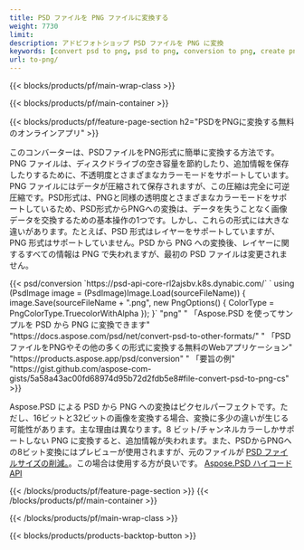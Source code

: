```yaml
---
title: PSD ファイルを PNG ファイルに変換する
weight: 7730
limit: 
description: アドビフォトショップ PSD ファイルを PNG に変換
keywords: [convert psd to png, psd to png, conversion to png, create png from psd, print psd as png]
url: to-png/
---
```


{{< blocks/products/pf/main-wrap-class >}}

{{< blocks/products/pf/main-container >}}

{{< blocks/products/pf/feature-page-section h2="PSDをPNGに変換する無料のオンラインアプリ" >}}
<p>このコンバーターは、PSDファイルをPNG形式に簡単に変換する方法です。PNG ファイルは、ディスクドライブの空き容量を節約したり、追加情報を保存したりするために、不透明度とさまざまなカラーモードをサポートしています。PNG ファイルにはデータが圧縮されて保存されますが、この圧縮は完全に可逆圧縮です。PSD形式は、PNGと同様の透明度とさまざまなカラーモードをサポートしているため、PSD形式からPNGへの変換は、データを失うことなく画像データを交換するための基本操作の1つです。しかし、これらの形式には大きな違いがあります。たとえば、PSD 形式はレイヤーをサポートしていますが、PNG 形式はサポートしていません。PSD から PNG への変換後、レイヤーに関するすべての情報は PNG で失われますが、最初の PSD ファイルは変更されません。</p>
{{< psd/conversion `https://psd-api-core-rl2ajsbv.k8s.dynabic.com/` 
`    using (PsdImage image = (PsdImage)Image.Load(sourceFileName))
    {
        image.Save(sourceFileName + ".png",  new PngOptions() {  ColorType = PngColorType.TruecolorWithAlpha });
    }` 
	"png" "
「Aspose.PSD を使ってサンプルを PSD から PNG に変換できます"  "https://docs.aspose.com/psd/net/convert-psd-to-other-formats/" "
「PSDファイルをPNGやその他の多くの形式に変換する無料のWebアプリケーション" "https://products.aspose.app/psd/conversion" "
「要旨の例" "https://gist.github.com/aspose-com-gists/5a58a43ac00fd68974d95b72d2fdb5e8#file-convert-psd-to-png-cs" >}}
<p>Aspose.PSD による PSD から PNG への変換はピクセルパーフェクトです。ただし、16ビットと32ビットの画像を変換する場合、変換に多少の違いが生じる可能性があります。主な理由は異なります。8 ビット/チャンネルカラーしかサポートしない PNG に変換すると、追加情報が失われます。また、PSDからPNGへの8ビット変換にはプレビューが使用されますが、元のファイルが <a href="/psd/reduce-size">PSD ファイルサイズの削減。</a>。この場合は使用する方が良いです。 <a href="/psd">Aspose.PSD ハイコード API</a></p>
{{< /blocks/products/pf/feature-page-section >}}
{{< /blocks/products/pf/main-container >}}


{{< /blocks/products/pf/main-wrap-class >}}

{{< blocks/products/products-backtop-button >}}
